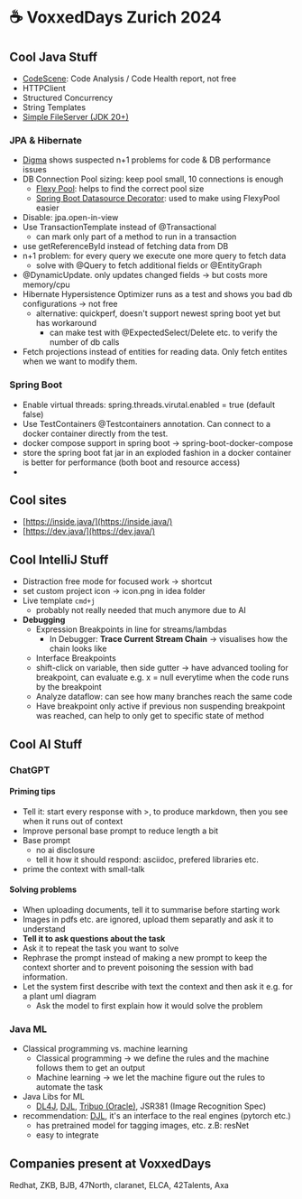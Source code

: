 # ☕ VoxxedDays Zurich 2024

## Cool Java Stuff

* [CodeScene](https://codescene.com/): Code Analysis / Code Health report, not free
* HTTPClient
* Structured Concurrency
* String Templates
* [Simple FileServer (JDK 20+)](https://download.java.net/java/early\_access/loom/docs/api/jdk.httpserver/com/sun/net/httpserver/SimpleFileServer.html)

### JPA & Hibernate

* [Digma](https://digma.ai/) shows suspected n+1 problems for code & DB performance issues
* DB Connection Pool sizing: keep pool small, 10 connections is enough
  * [Flexy Pool](https://www.baeldung.com/spring-flexypool-guide): helps to find the correct pool size
  * [Spring Boot Datasource Decorator](https://github.com/gavlyukovskiy/spring-boot-data-source-decorator): used to make using FlexyPool easier
* Disable: jpa.open-in-view
* Use TransactionTemplate instead of @Transactional&#x20;
  * can mark only part of a method to run in a transaction
* use getReferenceById instead of fetching data from DB
* n+1 problem: for every query we execute one more query to fetch data
  * solve with @Query to fetch additional fields or @EntityGraph&#x20;
* @DynamicUpdate. only updates changed fields -> but costs more memory/cpu
* Hibernate Hypersistence Optimizer runs as a test and shows you bad db configurations -> not free
  * alternative: quickperf, doesn't support newest spring boot yet but has workaround
    * can make test with @ExpectedSelect/Delete etc. to verify the number of db calls
* Fetch projections instead of entities for reading data. Only fetch entites when we want to modify them.

### Spring Boot

* Enable virtual threads: spring.threads.virutal.enabled = true (default false)
* Use TestContainers @Testcontainers annotation. Can connect to a docker container directly from the test.
* docker compose support in spring boot  -> spring-boot-docker-compose
* store the spring boot fat jar in an exploded fashion in a docker container is better for performance (both boot and resource access)
*

## Cool sites

* [https://inside.java/](https://inside.java/)
* [https://dev.java/](https://dev.java/)

## Cool IntelliJ Stuff

* Distraction free mode for focused work -> shortcut
* set custom project icon -> icon.png in idea folder
* Live template `cmd+j`
  * probably not really needed that much anymore due to AI
* **Debugging**
  * Expression Breakpoints in line for streams/lambdas
    * In Debugger: **Trace Current Stream Chain** -> visualises how the chain looks like
  * Interface Breakpoints
  * shift-click on variable, then side gutter -> have advanced tooling for breakpoint, can evaluate e.g. x = null everytime when the code runs by the breakpoint
  * Analyze dataflow: can see how many branches reach the same code
  * Have breakpoint only active if previous non suspending breakpoint was reached, can help to only get to specific state of method

## Cool AI Stuff

### ChatGPT

#### Priming tips

* Tell it: start every response with >, to produce markdown, then you see when it runs out of context
* Improve personal base prompt to reduce length a bit
* Base prompt
  * no ai disclosure
  * tell it how it should respond: asciidoc, prefered libraries etc.
* prime the context with small-talk

#### Solving problems

* When uploading documents, tell it to summarise before starting work
* Images in pdfs etc. are ignored, upload them separatly and ask it to understand
* **Tell it to ask questions about the task**
* Ask it to repeat the task you want to solve
* Rephrase the prompt instead of making a new prompt to keep the context shorter and to prevent poisoning the session with bad information.
* Let the system first describe with text the context and then ask it e.g. for a plant uml diagram
  * Ask the model to first explain how it would solve the problem

### Java ML

* Classical programming vs. machine learning
  * Classical programming -> we define the rules and the machine follows them to get an output
  * Machine learning -> we let the machine figure out the rules to automate the task
* Java Libs for ML
  * [DL4J](https://deeplearning4j.konduit.ai/), [DJL](https://djl.ai/), [Tribuo (Oracle)](https://tribuo.org/), JSR381 (Image Recognition Spec)
* recommendation: [DJL](https://djl.ai/), it's an interface to the real engines (pytorch etc.)
  * has pretrained model for tagging images, etc. z.B: resNet
  * easy to integrate

## Companies present at VoxxedDays

Redhat, ZKB, BJB, 47North, claranet, ELCA, 42Talents, Axa
